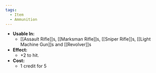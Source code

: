 ```yaml
---
tags:
  - Item
  - Ammunition
---
```

- **Usable In:**
	- [[Assault Rifle]]s, [[Marksman Rifle]]s, [[Sniper Rifle]]s, [[Light Machine Gun]]s and [[Revolver]]s
- **Effect:**
	- +2 to hit.
- **Cost:**
	- 1 credit for 5